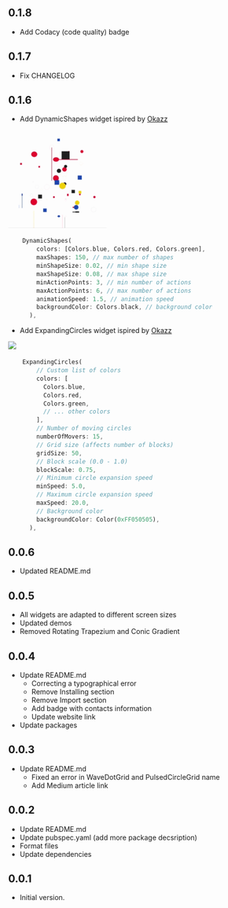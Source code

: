 ## 0.1.8

* Add Codacy (code quality) badge 

## 0.1.7

* Fix CHANGELOG

## 0.1.6

* Add DynamicShapes widget ispired by [Okazz](https://openprocessing.org/user/128718?view=sketches&o=588)

<img src="https://github.com/khlebobul/gen_art_bg/raw/main/screenshots/dynamic_shapes.gif" width="200px">

```dart
    DynamicShapes(
        colors: [Colors.blue, Colors.red, Colors.green],
        maxShapes: 150, // max number of shapes
        minShapeSize: 0.02, // min shape size
        maxShapeSize: 0.08, // max shape size
        minActionPoints: 3, // min number of actions
        maxActionPoints: 6, // max number of actions
        animationSpeed: 1.5, // animation speed
        backgroundColor: Colors.black, // background color
      ),
```

* Add ExpandingCircles widget ispired by [Okazz](https://openprocessing.org/user/128718?view=sketches&o=588)

<img src="https://github.com/khlebobul/gen_art_bg/raw/main/screenshots/expanding_circles.gif" width="200px">

```dart
    ExpandingCircles(
        // Custom list of colors
        colors: [
          Colors.blue,
          Colors.red,
          Colors.green,
          // ... other colors
        ],
        // Number of moving circles
        numberOfMovers: 15,
        // Grid size (affects number of blocks)
        gridSize: 50,
        // Block scale (0.0 - 1.0)
        blockScale: 0.75,
        // Minimum circle expansion speed
        minSpeed: 5.0,
        // Maximum circle expansion speed
        maxSpeed: 20.0,
        // Background color
        backgroundColor: Color(0xFF050505),
      ),
```

## 0.0.6

* Updated README.md

## 0.0.5

* All widgets are adapted to different screen sizes
* Updated demos
* Removed Rotating Trapezium and Conic Gradient

## 0.0.4

* Update README.md 
    * Correcting a typographical error
    * Remove Installing section
    * Remove Import section
    * Add badge with contacts information
    * Update website link
* Update packages

## 0.0.3

* Update README.md 
    * Fixed an error in WaveDotGrid and PulsedCircleGrid name
    * Add Medium article link

## 0.0.2

* Update README.md
* Update pubspec.yaml (add more package decsription)
* Format files
* Update dependencies

## 0.0.1

* Initial version.
